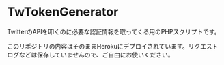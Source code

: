 # TwTokenGenerator

TwitterのAPIを叩くのに必要な認証情報を取ってくる用のPHPスクリプトです。

このリポジトリの内容はそのままHerokuにデプロイされています。リクエストログなどは保存していませんので、ご自由にお使いください。
